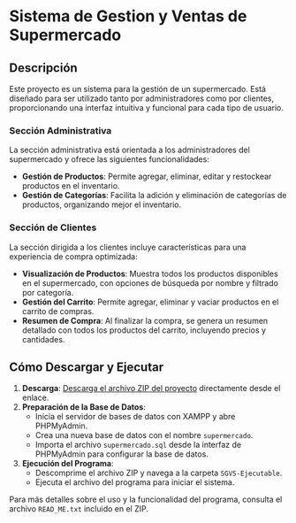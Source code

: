 # Sistema de Gestion y Ventas de Supermercado

## Descripción

Este proyecto es un sistema para la gestión de un supermercado. Está diseñado para ser utilizado tanto por administradores como por clientes, proporcionando una interfaz intuitiva y funcional para cada tipo de usuario.

### Sección Administrativa

La sección administrativa está orientada a los administradores del supermercado y ofrece las siguientes funcionalidades:

- **Gestión de Productos**: Permite agregar, eliminar, editar y restockear productos en el inventario.
- **Gestión de Categorías**: Facilita la adición y eliminación de categorías de productos, organizando mejor el inventario.

### Sección de Clientes

La sección dirigida a los clientes incluye características para una experiencia de compra optimizada:

- **Visualización de Productos**: Muestra todos los productos disponibles en el supermercado, con opciones de búsqueda por nombre y filtrado por categoría.
- **Gestión del Carrito**: Permite agregar, eliminar y vaciar productos en el carrito de compras.
- **Resumen de Compra**: Al finalizar la compra, se genera un resumen detallado con todos los productos del carrito, incluyendo precios y cantidades.

## Cómo Descargar y Ejecutar

1. **Descarga**: [Descarga el archivo ZIP del proyecto](https://github.com/Chumbita/sistema-gestion-ventas-supermercado/releases/download/v1.2/SGICSv1.2-Ejecutable.zip) directamente desde el enlace.
2. **Preparación de la Base de Datos**:
   - Inicia el servidor de bases de datos con XAMPP y abre PHPMyAdmin.
   - Crea una nueva base de datos con el nombre `supermercado`.
   - Importa el archivo `supermercado.sql` desde la interfaz de PHPMyAdmin para configurar la base de datos.
3. **Ejecución del Programa**:
   - Descomprime el archivo ZIP y navega a la carpeta `SGVS-Ejecutable`.
   - Ejecuta el archivo del programa para iniciar el sistema.

Para más detalles sobre el uso y la funcionalidad del programa, consulta el archivo `READ_ME.txt` incluido en el ZIP.
